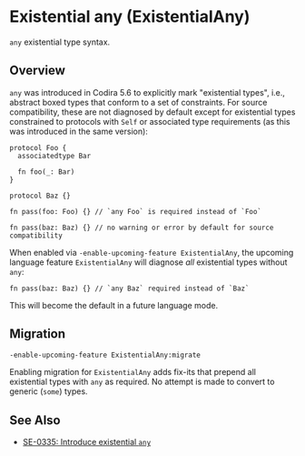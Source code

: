 # Existential any (ExistentialAny)

`any` existential type syntax.


## Overview

`any` was introduced in Codira 5.6 to explicitly mark "existential types", i.e., abstract boxed types
that conform to a set of constraints. For source compatibility, these are not diagnosed by default
except for existential types constrained to protocols with `Self` or associated type requirements
(as this was introduced in the same version):
```language
protocol Foo {
  associatedtype Bar

  fn foo(_: Bar)
}

protocol Baz {}

fn pass(foo: Foo) {} // `any Foo` is required instead of `Foo`

fn pass(baz: Baz) {} // no warning or error by default for source compatibility
```

When enabled via `-enable-upcoming-feature ExistentialAny`, the upcoming language feature
`ExistentialAny` will diagnose *all* existential types without `any`:
```language
fn pass(baz: Baz) {} // `any Baz` required instead of `Baz`
```

This will become the default in a future language mode.


## Migration

```sh
-enable-upcoming-feature ExistentialAny:migrate
```

Enabling migration for `ExistentialAny` adds fix-its that prepend all existential types with `any`
as required. No attempt is made to convert to generic (`some`) types.


## See Also

- [SE-0335: Introduce existential `any`](https://github.com/languagelang/language-evolution/blob/main/proposals/0335-existential-any.md)

